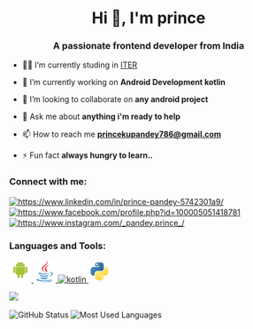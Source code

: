 <h1 align="center">Hi 👋, I'm prince</h1>
<h3 align="center">A passionate frontend developer from India</h3>

- 👨‍🎓 I’m currently studing in [ITER](https://www.soa.ac.in/iter) <br>

- 🔭 I’m currently working on **Android Development kotlin**

- 👯 I’m looking to collaborate on **any android project**

- 💬 Ask me about **anything i'm ready to help**

- 📫 How to reach me **princekupandey786@gmail.com**

- ⚡ Fun fact **always hungry to learn..**

<h3 align="left">Connect with me:</h3>
<p align="left">
<a href="https://linkedin.com/in/https://www.linkedin.com/in/prince-pandey-5742301a9/" target="blank"><img align="center" src="https://cdn.jsdelivr.net/npm/simple-icons@3.0.1/icons/linkedin.svg" alt="https://www.linkedin.com/in/prince-pandey-5742301a9/" height="30" width="40" /></a>
<a href="https://fb.com/https://www.facebook.com/profile.php?id=100005051418781" target="blank"><img align="center" src="https://cdn.jsdelivr.net/npm/simple-icons@3.0.1/icons/facebook.svg" alt="https://www.facebook.com/profile.php?id=100005051418781" height="30" width="40" /></a>
<a href="https://instagram.com/https://www.instagram.com/_pandey.prince_/" target="blank"><img align="center" src="https://cdn.jsdelivr.net/npm/simple-icons@3.0.1/icons/instagram.svg" alt="https://www.instagram.com/_pandey.prince_/" height="30" width="40" /></a>
</p>

<h3 align="left">Languages and Tools:</h3>
<p align="left"> <a href="https://developer.android.com" target="_blank"> <img src="https://raw.githubusercontent.com/devicons/devicon/master/icons/android/android-original-wordmark.svg" alt="android" width="40" height="40"/> </a> <a href="https://www.java.com" target="_blank"> <img src="https://raw.githubusercontent.com/devicons/devicon/master/icons/java/java-original.svg" alt="java" width="40" height="40"/> </a> <a href="https://kotlinlang.org" target="_blank"> <img src="https://www.vectorlogo.zone/logos/kotlinlang/kotlinlang-icon.svg" alt="kotlin" width="40" height="40"/> </a> <a href="https://www.python.org" target="_blank"> <img src="https://raw.githubusercontent.com/devicons/devicon/master/icons/python/python-original.svg" alt="python" width="40" height="40"/> </a> </p>

![](https://komarev.com/ghpvc/?username=PrincePandey1&color=green)

<img src="https://github-readme-stats.vercel.app/api?username=PrincePandey1&count_private=true&show_icons=true&theme=chartreuse-dark" alt="GitHub Status"/>
<img src = "https://github-readme-stats.vercel.app/api/top-langs/?username=PrincePandey&show_icons=true&layout=compact&theme=chartreuse-dark" alt="Most Used Languages">
